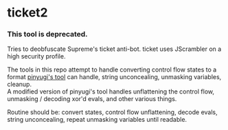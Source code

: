 # ticket2
### This tool is deprecated. 

Tries to deobfuscate Supreme's ticket anti-bot. ticket uses JScrambler on a high security profile.

The tools in this repo attempt to handle converting control flow states to a format [pinyugi's tool](https://github.com/pinyugi/pooky) can handle, string unconcealing, unmasking variables, cleanup.\
A modified version of pinyugi's tool handles unflattening the control flow, unmasking / decoding xor'd evals, and other various things.

Routine should be: convert states, control flow unflattening, decode evals, string unconcealing, repeat unmasking variables until readable.
